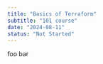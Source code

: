 ```yaml
---
title: "Basics of Terraform"
subtitle: "101 course"
date: "2024-08-11"
status: "Not Started"
---
```


foo bar
